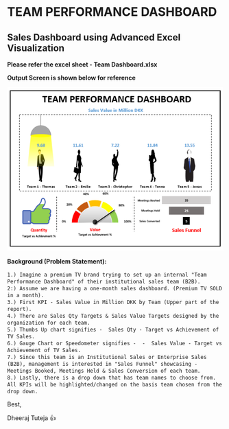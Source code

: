 # TEAM PERFORMANCE DASHBOARD
## Sales Dashboard using Advanced Excel Visualization

__Please refer the excel sheet - Team Dashboard.xlsx__

__Output Screen is shown below for reference__

![Screenshot](https://github.com/dheerajtuteja/SalesDashboard_Excel/blob/master/image.png)

__Background (Problem Statement):__

```
1.) Imagine a premium TV brand trying to set up an internal "Team Performance Dashboard" of their institutional sales team (B2B).
2:) Assume we are having a one-month sales dashboard. (Premium TV SOLD in a month). 
3.) First KPI - Sales Value in Million DKK by Team (Upper part of the report).
4.) There are Sales Qty Targets & Sales Value Targets designed by the organization for each team.
5.) Thumbs Up chart signifies -  Sales Qty - Target vs Achievement of TV Sales.
6.) Gauge Chart or Speedometer signifies -  -  Sales Value - Target vs Achievement of TV Sales.
7.) Since this team is an Institutional Sales or Enterprise Sales (B2B), management is interested in "Sales Funnel" showcasing - Meetings Booked, Meetings Held & Sales Conversion of each team.
8.) Lastly, there is a drop down that has team names to choose from. All KPIs will be highlighted/changed on the basis team chosen from the drop down.
```

Best,

Dheeraj Tuteja :thumbsup:
